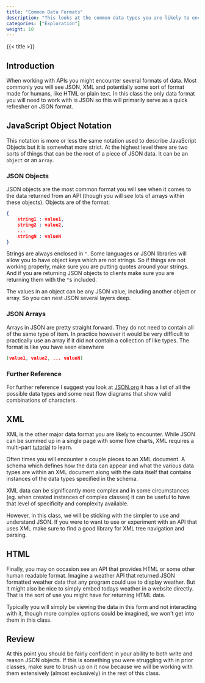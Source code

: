 ```yaml
---
title: "Common Data Formats"
description: "This looks at the common data types you are likely to encounter when working with REST APIs."
categories: ["Exploration"]
weight: 10
---
```

<!--- Make sure to fill out the title and description above, they will be used when generating lists of exploration topics -->
<!--- The weight above determines what order this will be shown among other exploration topics in this same folder, lower numbers are shown first. Start using at least multiples of 5, that way if you need to add a content page between existing ones there are enough open weights to do so. They are integers only -->

{{< title >}}
## Introduction
<!--- Introduce the content of this exploration -->
When working with APIs you might encounter several formats of data. Most commonly you will see JSON, XML and potentially some sort of format made for humans, like HTML or plain text. In this class the only data format you will need to work with is JSON so this will primarily serve as a quick refresher on JSON format.

## JavaScript Object Notation
This notation is more or less the same notation used to describe JavaScript Objects but it is somewhat more strict. At the highest level there are two sorts of things that can be the root of a piece of JSON data. It can be an `object` or an `array`.

### JSON Objects
JSON objects are the most common format you will see when it comes to the data returned from an API (though you will see lots of arrays within these objects). Objects are of the format:

```json
{
    string1 : value1,
    string2 : value2,
    ...
    stringN : valueN
}
```
Strings are always enclosed in `"`. Some languages or JSON libraries will allow you to have object keys which are not strings. So if things are not working properly, make sure you are putting quotes around your strings. And if you are returning JSON objects to clients make sure you are returning them with the `"`s included.

The values in an object can be any JSON value, including another object or array. So you can nest JSON several layers deep.

### JSON Arrays
Arrays in JSON are pretty straight forward. They do not need to contain all of the same type of item. In practice however it would be very difficult to practically use an array if it did not contain a collection of like types. The format is like you have seen elsewhere

```json
[value1, value2, ... valueN]
```

### Further Reference
For further reference I suggest you look at [JSON.org](https://json.org/) it has a list of all the possible data types and some neat flow diagrams that show valid combinations of characters.

## XML
XML is the other major data format you are likely to encounter. While JSON can be summed up in a single page with some flow charts, XML requires a multi-part [tutorial](http://www.xmlmaster.org/en/article/d01/) to learn.

Often times you will encounter a couple pieces to an XML document. A schema which defines how the data can appear and what the various data types are within an XML document along with the data itself that contains instances of the data types specified in the schema.

XML data can be significantly more complex and in some circumstances (eg. when created instances of complex classes) it can be useful to have that level of specificity and complexity available.

However, in this class, we will be sticking with the simpler to use and understand JSON. If you were to want to use or experiment with an API that uses XML make sure to find a good library for XML tree navigation and parsing.

## HTML
Finally, you may on occasion see an API that provides HTML or some other human readable format. Imagine a weather API that returned JSON formatted weather data that any program could use to display weather. But it might also be nice to simply embed todays weather in a website directly. That is the sort of use you might have for returning HTML data.

Typically you will simply be viewing the data in this form and not interacting with it, though more complex options could be imagined, we won't get into them in this class.

## Review
At this point you should be fairly confident in your ability to both write and reason JSON objects. If this is something you were struggling with in prior classes, make sure to brush up on it now because we will be working with them extensively (almost exclusively) in the rest of this class.